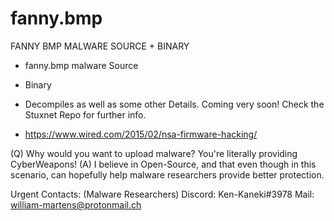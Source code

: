 # fanny.bmp
FANNY BMP MALWARE SOURCE + BINARY
- fanny.bmp malware Source
- Binary
- Decompiles as well as some other Details.
Coming very soon! Check the Stuxnet Repo for further info.


















- https://www.wired.com/2015/02/nsa-firmware-hacking/






(Q) Why would you want to upload malware? You're literally providing CyberWeapons!
(A) I believe in Open-Source, and that even though in this scenario, can hopefully help malware researchers provide better protection.



Urgent Contacts: (Malware Researchers)
Discord: Ken-Kaneki#3978
Mail:    william-martens@protonmail.ch


